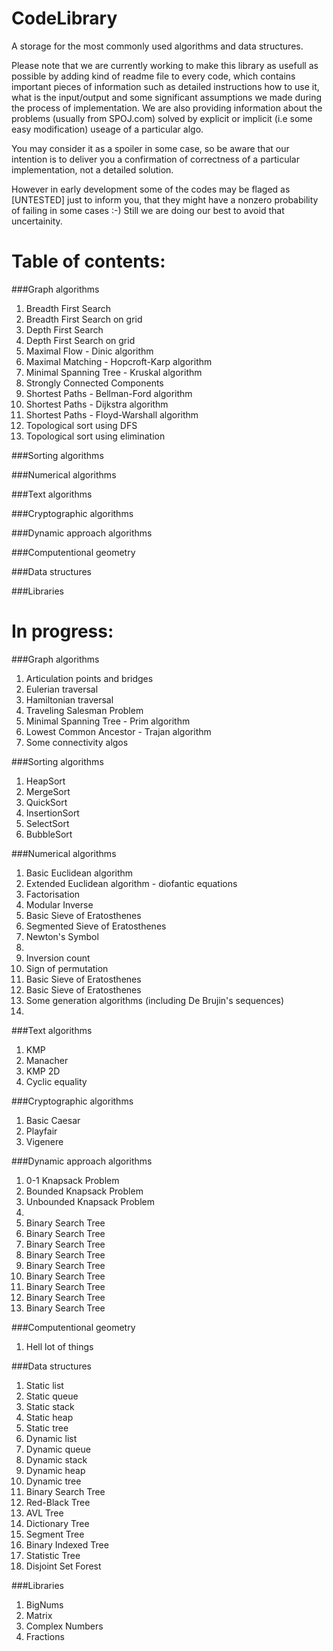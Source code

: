 CodeLibrary
===========

A storage for the most commonly used algorithms and data structures. 

Please note that we are currently working to make this library as usefull as possible by
adding kind of readme file to every code, which contains important pieces of information
such as detailed instructions how to use it, what is the input/output and some significant assumptions we made
during the process of implementation. We are also providing information about the problems (usually from SPOJ.com) 
solved by explicit or implicit (i.e some easy modification) useage of a particular algo. 

You may consider it as a spoiler in some case, so be aware that our intention is to deliver you a confirmation of correctness of a particular implementation, not a detailed solution.

However in early development some of the codes may be flaged as [UNTESTED] just to inform you, that they might have a nonzero probability of failing in some cases :-) Still we are doing our best to avoid that uncertainity.  

Table of contents:
===========

###Graph algorithms
<ol>
<li>Breadth First Search</li>
<li>Breadth First Search on grid</li>

<li>Depth First Search</li>
<li>Depth First Search on grid</li>

<li>Maximal Flow - Dinic algorithm</li>

<li>Maximal Matching - Hopcroft-Karp algorithm</li>

<li>Minimal Spanning Tree - Kruskal algorithm</li>

<li>Strongly Connected Components</li>

<li>Shortest Paths - Bellman-Ford algorithm</li>
<li>Shortest Paths - Dijkstra algorithm</li>
<li>Shortest Paths - Floyd-Warshall algorithm</li>

<li>Topological sort using DFS</li>
<li>Topological sort using elimination</li>
</ol>

###Sorting algorithms

###Numerical algorithms

###Text algorithms

###Cryptographic algorithms

###Dynamic approach algorithms

###Computentional geometry 

###Data structures

###Libraries

In progress:
===========

###Graph algorithms
<ol>
<li>Articulation points and bridges</li>
<li>Eulerian traversal</li>
<li>Hamiltonian traversal</li>
<li>Traveling Salesman Problem</li>
<li>Minimal Spanning Tree - Prim algorithm</li>
<li>Lowest Common Ancestor - Trajan algorithm</li>
<li>Some connectivity algos</li>
</ol>

###Sorting algorithms

<ol>
<li>HeapSort</li>
<li>MergeSort</li>
<li>QuickSort</li>
<li>InsertionSort</li>
<li>SelectSort</li>
<li>BubbleSort</li>
</ol>

###Numerical algorithms

<ol>
<li>Basic Euclidean algorithm</li>
<li>Extended Euclidean algorithm - diofantic equations</li>
<li>Factorisation</li>
<li>Modular Inverse</li>

<li>Basic Sieve of Eratosthenes</li>
<li>Segmented Sieve of Eratosthenes</li>

<li>Newton's Symbol<li>
<li>Inversion count</li>
<li>Sign of permutation</li>

<li>Basic Sieve of Eratosthenes</li>
<li>Basic Sieve of Eratosthenes</li>

<li>Some generation algorithms (including De Brujin's sequences)<li>

</ol>

###Text algorithms

<ol>
<li>KMP</li>
<li>Manacher</li>
<li>KMP 2D</li>
<li>Cyclic equality</li>
</ol>

###Cryptographic algorithms

<ol>
<li>Basic Caesar</li>
<li>Playfair</li>
<li>Vigenere</li>
</ol>

###Dynamic approach algorithms

<ol>

<li>0-1 Knapsack Problem</li>
<li>Bounded Knapsack Problem</li>
<li>Unbounded Knapsack Problem</li>

<li></li>
<li>Binary Search Tree</li>
<li>Binary Search Tree</li>
<li>Binary Search Tree</li>
<li>Binary Search Tree</li>
<li>Binary Search Tree</li>
<li>Binary Search Tree</li>
<li>Binary Search Tree</li>
<li>Binary Search Tree</li>
<li>Binary Search Tree</li>


</ol>

###Computentional geometry 

<ol>
<li>Hell lot of things</li>
</ol>

###Data structures

<ol>

<li>Static list</li>
<li>Static queue</li>
<li>Static stack</li>
<li>Static heap</li>
<li>Static tree</li>

<li>Dynamic list</li>
<li>Dynamic queue</li>
<li>Dynamic stack</li>
<li>Dynamic heap</li>
<li>Dynamic tree</li>

<li>Binary Search Tree</li>
<li>Red-Black Tree</li>
<li>AVL Tree</li>

<li>Dictionary Tree</li>
<li>Segment Tree</li>
<li>Binary Indexed Tree</li>
<li>Statistic Tree</li>

<li>Disjoint Set Forest 
</ol>

###Libraries

<ol>

<li>BigNums</li>
<li>Matrix</li>
<li>Complex Numbers</li>
<li>Fractions</li>

</ol>
